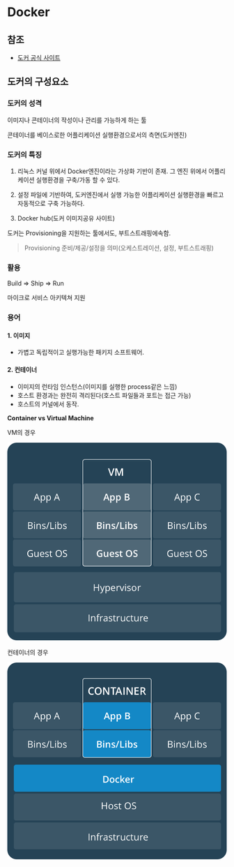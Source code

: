 # Docker

## 참조

- [도커 공식 사이트](https://docs.docker.com/)

## 도커의 구성요소

### 도커의 성격

이미지나 콘테이너의 작성이나 관리를 가능하게 하는 툴

콘테이너를 베이스로한 어플리케이션 실행환경으로서의 측면(도커엔진)

### 도커의 특징

1. 리눅스 커널 위에서 Docker엔진이라는 가상화 기반이 존재. 그 엔진 위에서 어플리케이션 실행환경을 구축/가동 할 수 있다.

2. 설정 파일에 기반하여, 도커엔진에서 실행 가능한 어플리케이션 실행환경을 빠르고 자동적으로 구축 가능하다.

3. Docker hub(도커 이미지공유 사이트)

도커는 Provisioning을 지원하는 툴에서도, 부트스트래핑에속함.

> Provisioning 준비/제공/설정을 의미(오케스트레이션, 설정, 부트스트래핑)

### 활용

Build => Ship => Run

마이크로 서비스 아키텍쳐 지원

### 용어

#### 1. 이미지

- 가볍고 독립적이고 실행가능한 패키지 소프트웨어.

#### 2. 컨테이너

- 이미지의 런타임 인스턴스(이미지를 실행한 process같은 느낌)
- 호스트 환경과는 완전히 격리된다(호스트 파일들과 포트는 접근 가능)
- 호스트의 커널에서 동작.

**Container vs Virtual Machine**

VM의 경우

![VM 다이어그램](./assets/vm_diagram_ex.png)

컨테이너의 경우

![컨테이너 다이어그램](./assets/container_diagram_ex.png)
